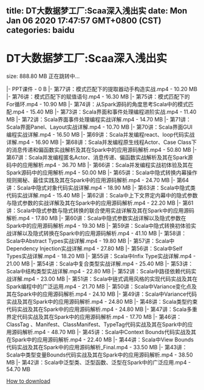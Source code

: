 
title: DT大数据梦工厂:Scaa深入浅出实
date: Mon Jan 06 2020 17:47:57 GMT+0800 (CST)    
categories: baidu
---

# DT大数据梦工厂:Scaa深入浅出实
size: 888.80 MB
 正在跳转中...
 
|- PPT课件 - 0 B
|- 第77讲：模式匹配下的提取器动手构造实战.mp4 - 10.20 MB
|- 第76讲：模式匹配下的赋值语句.mp4 - 16.30 MB
|- 第75讲：模式匹配下的For循环.mp4 - 10.90 MB
|- 第74讲：从Spark源码的角度思考Scala中的模式匹配.mp4 - 15.40 MB
|- 第73讲：Scala界面和事件处理编程进阶实战.mp4 - 11.40 MB
|- 第72讲：Scala界面事件处理编程实战详解.mp4 - 14.70 MB
|- 第71讲：Scala界面Panel、Layout实战详解.mp4 - 10.70 MB
|- 第70讲：Scala界面GUI编程实战详解.mp4 - 16.50 MB
|- 第69讲：Scala并发编程react、loop代码实战详解.mp4 - 16.90 MB
|- 第68讲：Scala并发编程原生线程Actor、Case Class下的消息传递和偏函数实战解析及其在Spark中的应用源码解析.mp4 - 50.80 MB
|- 第67讲：Scala并发编程匿名Actor、消息传递、偏函数实战解析及其在Spark源码中的应用解析.mp4 - 36.70 MB
|- 第66讲：Scala并发编程实战初体验及其在Spark源码中的应用解析.mp4 - 50.00 MB
|- 第65讲：Scala中隐式转换内幕操作规则揭秘、最佳实践及其在Spark中的应用源码解析.mp4 - 24.70 MB
|- 第64讲：Scala中隐式对象代码实战详解.mp4 - 18.90 MB
|- 第63讲：Scala中隐式类代码实战详解.mp4 - 15.40 MB
|- 第62讲：Scala中上下文界定内幕中的隐式参数与隐式参数的实战详解及其在Spark中的应用源码解析.mp4 - 22.20 MB
|- 第61讲：Scala中隐式参数与隐式转换的联合使用实战详解及其在Spark中的应用源码解析.mp4 - 17.80 MB
|- 第60讲：Scala中隐式参数实战详解以及隐式参数在Spark中的应用源码解析.mp4 - 19.30 MB
|- 第59讲：Scala中隐式转换初体验实战详解以及隐式转换在Spark中的应用源码解析.mp4 - 41.10 MB
|- 第58讲：Scala中Abstract Types实战详解.mp4 - 19.80 MB
|- 第57讲：Scala中Dependency Injection实战详解.mp4 - 27.80 MB
|- 第56讲：Scala中Self Types实战详解.mp4 - 18.20 MB
|- 第55讲：Scala中Infix Type实战详解.mp4 - 21.00 MB
|- 第54讲：Scala中复合类型实战详解.mp4 - 25.40 MB
|- 第53讲：Scala中结构类型实战详解.mp4 - 22.80 MB
|- 第52讲：Scala中路径依赖代码实战详解.mp4 - 23.00 MB
|- 第51讲：Scala中链式调用风格的实现代码实战及其在Spark编程中的广泛运用.mp4 - 21.70 MB
|- 第50讲：Scala中Variance变化点及其在Spark中的应用源码解析.mp4 - 24.10 MB
|- 第49讲：Scala中Variance代码实战及其在Spark中的应用源码解析.mp4 - 24.80 MB
|- 第48讲：Scala类型约束代码实战及其在Spark中的应用源码解析.mp4 - 24.80 MB
|- 第47讲：Scala多重界定代码实战及其在Spark中的应用源码解析.mp4 - 17.70 MB
|- 第46讲： ClassTag 、Manifest、ClassManifest、TypeTag代码实战及其在Spark中的应用源码解析.mp4 - 48.70 MB
|- 第45讲：Scala中Context Bounds代码实战及其在Spark中的应用源码解析.mp4 - 22.40 MB
|- 第44讲：Scala中View Bounds代码实战及其在Spark中的应用源码解析_Final.mp4 - 33.50 MB
|- 第43讲：Scala中类型变量Bounds代码实战及其在Spark中的应用源码解析.mp4 - 38.50 MB
|- 第42讲：Scala中泛型类、泛型函数、泛型在Spark中的广泛应用.mp4 - 54.70 MB

[How to download](https://bpcam.bemobtrk.com/go/2ceec3aa-1ca2-46d6-b9ff-aaa5c184517c?jno=4781)